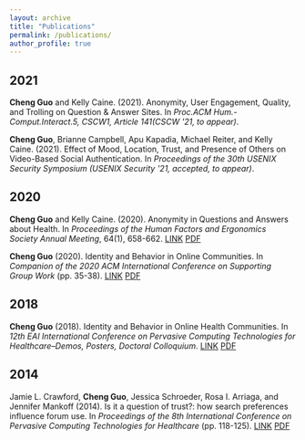 ```yaml
---
layout: archive
title: "Publications"
permalink: /publications/
author_profile: true
---
```

## 2021
**Cheng Guo** and Kelly Caine. (2021). Anonymity, User Engagement, Quality, and Trolling on Question & Answer Sites. In *Proc.ACM Hum.-Comput.Interact.5, CSCW1, Article 141(CSCW '21, to appear)*.

**Cheng Guo**, Brianne Campbell, Apu Kapadia, Michael Reiter, and Kelly Caine. (2021). Effect of Mood, Location, Trust, and Presence of Others on Video-Based Social Authentication. In *Proceedings of the 30th USENIX Security Symposium (USENIX Security '21, accepted, to appear)*.
## 2020
**Cheng Guo** and Kelly Caine. (2020). Anonymity in Questions and Answers about Health. In *Proceedings of the Human Factors and Ergonomics Society Annual Meeting*, 64(1), 658-662. <a class='btn--research' href='https://doi.org/10.1177/1071181320641150'>LINK</a> <a class='btn--research' href='/hfes2020-health.pdf'>PDF</a>

**Cheng Guo** (2020). Identity and Behavior in Online Communities. In *Companion of the 2020 ACM International Conference on Supporting Group Work* (pp. 35-38). <a class='btn--research' href='https://doi.org/10.1145/3323994.3371018'>LINK</a> <a class='btn--research' href='/group2020-DC.pdf'>PDF</a>
## 2018
**Cheng Guo** (2018). Identity and Behavior in Online Health Communities. In *12th EAI International Conference on Pervasive Computing Technologies for Healthcare–Demos, Posters, Doctoral Colloquium*. <a class='btn--research' href='http://dx.doi.org/10.4108/eai.20-4-2018.2277569'>LINK</a> <a class='btn--research' href='/pervasivehealth2018-DC.pdf'>PDF</a>
## 2014
Jamie L. Crawford, **Cheng Guo**, Jessica Schroeder, Rosa I. Arriaga, and Jennifer Mankoff (2014). Is it a question of trust?: how search preferences influence forum use. In *Proceedings of the 8th International Conference on Pervasive Computing Technologies for Healthcare* (pp. 118-125). <a class='btn--research' href='https://dl.acm.org/citation.cfm?id=2686910'>LINK</a> <a class='btn--research' href='/pervasivehealth2014-trust.pdf'>PDF</a>

